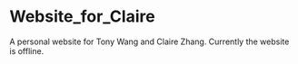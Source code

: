 # Website_for_Claire
A personal website for Tony Wang and Claire Zhang.
Currently the website is offline.
